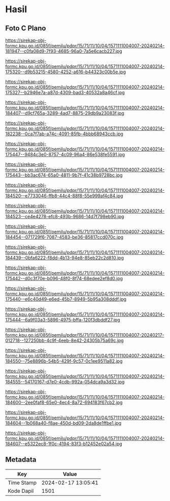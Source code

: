 # Hasil

## Foto C Plano

https://sirekap-obj-formc.kpu.go.id/085f/pemilu/pdpr/15/71/11/10/04/1571111004007-20240214-181947--c0fa08d9-7f93-4685-96a0-7a5e6cacb227.jpg

https://sirekap-obj-formc.kpu.go.id/085f/pemilu/pdpr/15/71/11/10/04/1571111004007-20240214-175320--d9b53215-4580-4252-a616-b44323c00b5e.jpg

https://sirekap-obj-formc.kpu.go.id/085f/pemilu/pdpr/15/71/11/10/04/1571111004007-20240214-175327--b2946e7a-a87d-4309-bad3-40532a8a46cf.jpg

https://sirekap-obj-formc.kpu.go.id/085f/pemilu/pdpr/15/71/11/10/04/1571111004007-20240214-184407--d9cf765a-3289-4ad7-8875-29db9a23083f.jpg

https://sirekap-obj-formc.kpu.go.id/085f/pemilu/pdpr/15/71/11/10/04/1571111004007-20240214-182238--0ca7f7ab-a74c-4091-85fb-4bbb68943ccb.jpg

https://sirekap-obj-formc.kpu.go.id/085f/pemilu/pdpr/15/71/11/10/04/1571111004007-20240214-175447--9484c3e0-8757-4c09-96a4-86e538fe5591.jpg

https://sirekap-obj-formc.kpu.go.id/085f/pemilu/pdpr/15/71/11/10/04/1571111004007-20240214-175443--bb3ac674-65a0-4811-9b7f-41c38b9728bc.jpg

https://sirekap-obj-formc.kpu.go.id/085f/pemilu/pdpr/15/71/11/10/04/1571111004007-20240214-184520--e7733046-ffb8-44c4-88f8-55e999af4c84.jpg

https://sirekap-obj-formc.kpu.go.id/085f/pemilu/pdpr/15/71/11/10/04/1571111004007-20240214-184523--ce4e4278-efc8-493b-9686-14d7f798eb90.jpg

https://sirekap-obj-formc.kpu.go.id/085f/pemilu/pdpr/15/71/11/10/04/1571111004007-20240214-184454--071729f6-7087-4583-be36-85817ccd070c.jpg

https://sirekap-obj-formc.kpu.go.id/085f/pemilu/pdpr/15/71/11/10/04/1571111004007-20240214-184439--0bfa6222-f8dd-4b13-94e8-85eb22c2d810.jpg

https://sirekap-obj-formc.kpu.go.id/085f/pemilu/pdpr/15/71/11/10/04/1571111004007-20240214-175442--d0c3f70e-b096-48f0-8f74-68edee2ef8d0.jpg

https://sirekap-obj-formc.kpu.go.id/085f/pemilu/pdpr/15/71/11/10/04/1571111004007-20240214-175440--e6c40d49-e6ed-45b7-8949-5b95a308dddf.jpg

https://sirekap-obj-formc.kpu.go.id/085f/pemilu/pdpr/15/71/11/10/04/1571111004007-20240214-175444--6a9f03a3-5896-4975-bffa-120f3dbddf27.jpg

https://sirekap-obj-formc.kpu.go.id/085f/pemilu/pdpr/15/71/11/10/04/1571111004007-20240217-012718--127250bb-4c9f-4eeb-8e42-24305b75a69c.jpg

https://sirekap-obj-formc.kpu.go.id/085f/pemilu/pdpr/15/71/11/10/04/1571111004007-20240214-184550--75e8896b-54b5-429f-9c57-0c1ee9511a82.jpg

https://sirekap-obj-formc.kpu.go.id/085f/pemilu/pdpr/15/71/11/10/04/1571111004007-20240214-184555--54170167-d7e0-4cdb-992a-054dca9a3d32.jpg

https://sirekap-obj-formc.kpu.go.id/085f/pemilu/pdpr/15/71/11/10/04/1571111004007-20240214-184600--2ee0faf8-65e0-4ec4-8a72-694183f67cb2.jpg

https://sirekap-obj-formc.kpu.go.id/085f/pemilu/pdpr/15/71/11/10/04/1571111004007-20240214-184604--1b068a40-f8ae-450d-bd09-2da8de1ffbe1.jpg

https://sirekap-obj-formc.kpu.go.id/085f/pemilu/pdpr/15/71/11/10/04/1571111004007-20240214-184607--e5322ec8-1f0c-4194-83f3-b12452e02a54.jpg


## Metadata

| Key        | Value               |
| ---------- | ------------------- |
| Time Stamp | 2024-02-17 13:05:41 |
| Kode Dapil | 1501                |



